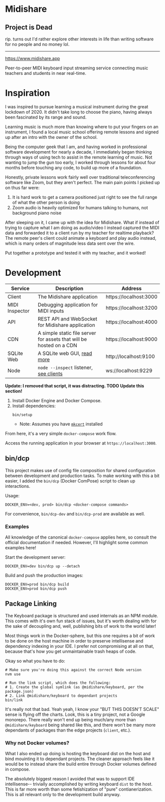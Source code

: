 # Midishare

## Project is Dead 

rip. turns out I'd rather explore other interests in life than writing software for no people and no money lol.

---

https://www.midishare.app

Peer-to-peer MIDI keyboard input streaming service connecting music teachers and students in near real-time.

# Inspiration

I was inspired to pursue learning a musical instrument during the great lockdown of 2020. It didn't take long to choose the piano, having always been fascinated by its range and sound.

Learning music is much more than knowing where to put your fingers on an instrument, I found a local music school offering remote lessons and signed up after an intro with the owner of the school.

Being the computer geek that I am, and having worked in professional software development for nearly a decade, I immediately began thinking through ways of using tech to assist in the remote learning of music. Not wanting to jump the gun too early, I worked through lessons for about four months before touching any code, to build up more of a foundation.

Honestly, private lessons work fairly well over traditional teleconferencing software like Zoom, but they aren't perfect. The main pain points I picked up on thus far were:
1. It is hard work to get a camera positioned just right to see the full range of what the other person is doing
1. Zoom audio is heavily optimized for humans talking to humans, not background piano noise

After sleeping on it, I came up with the idea for Midishare. What if instead of trying to capture what I am doing as audio/video I instead captured the MIDI data and forwarded it to a client run by my teacher for realtime playback? The remote peer's client could animate a keyboard and play audio instead, which is many orders of magnitude less data sent over the wire.

Put together a prototype and tested it with my teacher, and it worked!

# Development

| Service | Description | Address |
| --- | ---- | --- |
| Client | The Midishare application | https://localhost:3000 |
| MIDI Inspector | Debugging application for MIDI inputs | https://localhost:3200 |
| API | REST API and WebSocket for Midishare application | https://localhost:4000 |
| CDN | A simple static file server for assets that will be hosted on a CDN | https://localhost:9000 |
| SQLite Web | A SQLite web GUI, [read more](https://github.com/coleifer/sqlite-web) | http://localhost:9100 |
| Node | `node --inspect` listener, [see clients](https://nodejs.org/en/docs/guides/debugging-getting-started/#inspector-clients) | ws://localhost:9229 |

**Update: I removed that script, it was distracting. TODO Update this section!**

1. Install Docker Engine and Docker Compose.
1. Install dependencies:
    ```
    bin/setup
    ```
   * Note: Assumes you have [`mkcert`](https://mkcert.org/) installed
    
From here, it's a very simple `docker-compose` work flow.

Access the running application in your browser at `https://localhost:3000`.

## bin/dcp

This project makes use of config file composition for shared configuration between development and production tasks. To make working with this a bit easier, I added the `bin/dcp` (Docker ComPose) script to clean up interactions.

Usage:
```
DOCKER_ENV=<dev, prod> bin/dcp <docker-compose commands>
```

For convenience, `bin/dcp-dev` and `bin/dcp-prod` are available as well.

### Examples

All knowledge of the canonical `docker-compose` applies here, so consult the official documentation if needed. However, I'll highlight some common examples here! 

Start the development server:
```
DOCKER_ENV=dev bin/dcp up --detach
```

Build and push the production images:
```
DOCKER_ENV=prod bin/dcp build
DOCKER_ENV=prod bin/dcp push
```

## Package Linking

The Keyboard package is structured and used internals as an NPM module. This comes with it's own fun stack of issues, but it's worth dealing with for the sake of decoupling and, well, publishing bits of work to the world later!

Most things work in the Docker-sphere, but this one requires a bit of work to be done on the host machine in order to preserve intellisense and dependency indexing in your IDE. I prefer not compromising at all on that, because that's how you get unmaintainable trash heaps of code.

Okay so what you have to do:

```
# Make sure you're doing this against the correct Node version
nvm use

# Run the link script, which does the following:
# 1. Create the global symlink (as @midishare/keyboard, per the package.json)
# 2. Link @midishare/keyboard to dependant projects
bin/link
```

It's really not that bad. Yeah yeah, I know your "BUT THIS DOESN'T SCALE" sense is flying off the charts. Look, this is a tiny project, not a Google monorepo. There really won't end up being much/any more than `@midishare/keyboard` being shared like this, and there won't be many more dependants of packages than the edge projects (`client`, etc.). 

### Why not Docker volumes?

What I also ended up doing is hosting the keyboard dist on the host and bind mouinting it to dependant projects. The cleaner approach feels like it would be to instead share the build entire through Docker volumes defined in compose.

The absolutely biggest reason I avoided that was to support IDE intellisense-- trivially accomplished by writing keyboard `dist` to the host. This is far more worth than some fetishization of "pure" contianerization. This is all relevant only to the development build anyway.
